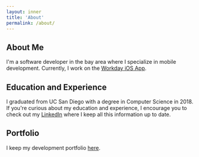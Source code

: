 ```yaml
---
layout: inner
title: 'About'
permalink: /about/
---
```

## About Me

I'm a software developer in the bay area where I specialize in mobile development. Currently, I work on the [Workday iOS App](https://apps.apple.com/us/app/workday/id316800034). 

## Education and Experience

I graduated from UC San Diego with a degree in Computer Science in 2018. If you're curious about my education and experience, I encourage you to check out my [LinkedIn](https://www.linkedin.com/in/vodonle/) where I keep all this information up to date.

## Portfolio 

I keep my development portfolio [here](/#portfolio).
